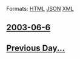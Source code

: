 
Formats: [HTML](2003/06/6/index.html)  [JSON](2003/06/6/index.json)  [XML](2003/06/6/index.xml)  

## [2003-06-6](/news/2003/06/6/index.md)

## [Previous Day...](/news/2003/06/5/index.md)

